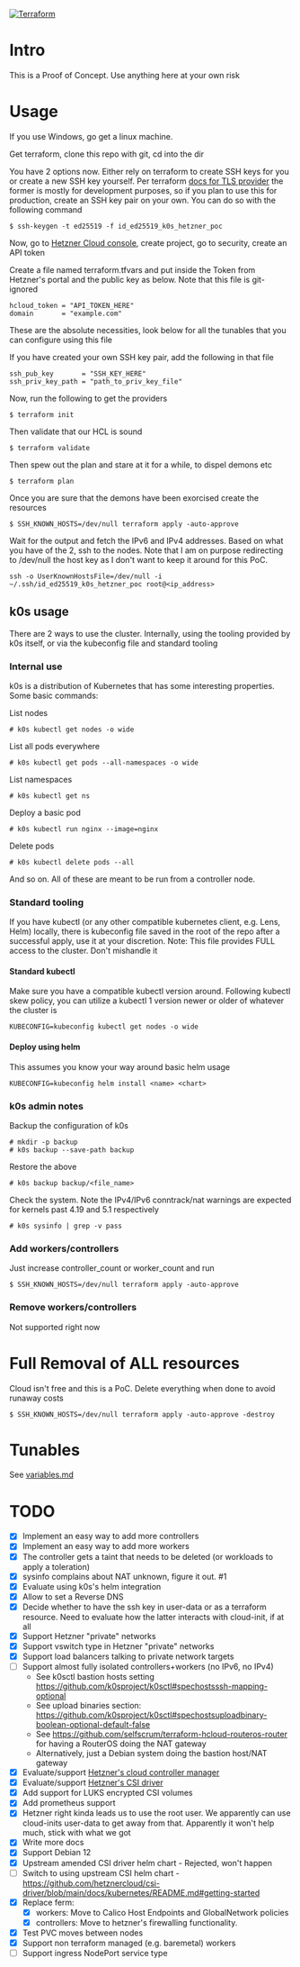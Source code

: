 [![Terraform](https://github.com/akosiaris/k0s_hetzner/actions/workflows/terraform.yaml/badge.svg)](https://github.com/akosiaris/k0s_hetzner/actions/workflows/terraform.yaml)

# Intro

This is a Proof of Concept. Use anything here at your own risk

# Usage

If you use Windows, go get a linux machine.

Get terraform, clone this repo with git, cd into the dir

You have 2 options now. Either rely on terraform to create SSH keys for you or
create a new SSH key yourself.  Per terraform [docs for TLS provider](https://registry.terraform.io/providers/hashicorp/tls/latest/docs#secrets-and-terraform-state)
the former is mostly for development purposes, so if you plan to use this for
production, create an SSH key pair on your own. You can do so with the following command
```
$ ssh-keygen -t ed25519 -f id_ed25519_k0s_hetzner_poc
```

Now, go to [Hetzner Cloud console](console.hetzner.cloud), create project, go to security, create an API token

Create a file named terraform.tfvars and put inside the Token from Hetzner's portal and the public key as below. Note that this file is git-ignored
```
hcloud_token = "API_TOKEN_HERE"
domain       = "example.com"
```

These are the absolute necessities, look below for all the tunables that you can configure using this file

If you have created your own SSH key pair, add the following in that file
```
ssh_pub_key       = "SSH_KEY_HERE"
ssh_priv_key_path = "path_to_priv_key_file"
```

Now, run the following to get the providers
```
$ terraform init
```

Then validate that our HCL is sound
```
$ terraform validate
```

Then spew out the plan and stare at it for a while, to dispel demons etc
```
$ terraform plan
```

Once you are sure that the demons have been exorcised create the resources
```
$ SSH_KNOWN_HOSTS=/dev/null terraform apply -auto-approve
```

Wait for the output and fetch the IPv6 and IPv4 addresses. Based on what you have of the 2, ssh to the nodes.
Note that I am on purpose redirecting to /dev/null the host key as I don't want to keep it around for this PoC.

```
ssh -o UserKnownHostsFile=/dev/null -i ~/.ssh/id_ed25519_k0s_hetzner_poc root@<ip_address>
```

## k0s usage

There are 2 ways to use the cluster. Internally, using the tooling provided by
k0s itself, or via the kubeconfig file and standard tooling

### Internal use

k0s is a distribution of Kubernetes that has some interesting properties. Some basic commands:

List nodes
```
# k0s kubectl get nodes -o wide
```

List all pods everywhere
```
# k0s kubectl get pods --all-namespaces -o wide
```

List namespaces
```
# k0s kubectl get ns
```

Deploy a basic pod

```
# k0s kubectl run nginx --image=nginx
```

Delete pods
```
# k0s kubectl delete pods --all
```

And so on. All of these are meant to be run from a controller node.

### Standard tooling

If you have kubectl (or any other compatible kubernetes client, e.g. Lens,
Helm) locally, there is kubeconfig file saved in the root of the repo after a
successful apply, use it at your discretion.
Note: This file provides FULL access to the cluster. Don't mishandle it

#### Standard kubectl

Make sure you have a compatible kubectl version around. Following kubectl skew
policy, you can utilize a kubectl 1 version newer or older of whatever the
cluster is

```
KUBECONFIG=kubeconfig kubectl get nodes -o wide
```

#### Deploy using helm

This assumes you know your way around basic helm usage

```
KUBECONFIG=kubeconfig helm install <name> <chart>
```

### k0s admin notes
Backup the configuration of k0s
```
# mkdir -p backup
# k0s backup --save-path backup
```

Restore the above
```
# k0s backup backup/<file_name>
```

Check the system. Note the IPv4/IPv6 conntrack/nat warnings are expected for
kernels past 4.19 and 5.1 respectively
```
# k0s sysinfo | grep -v pass
```

### Add workers/controllers

Just increase controller\_count or worker\_count and run
```
$ SSH_KNOWN_HOSTS=/dev/null terraform apply -auto-approve
```

### Remove workers/controllers

Not supported right now

# Full Removal of ALL resources

Cloud isn't free and this is a PoC. Delete everything when done to avoid runaway costs
```
$ SSH_KNOWN_HOSTS=/dev/null terraform apply -auto-approve -destroy
```

# Tunables

See [variables.md](variables.md)

# TODO

- [x] Implement an easy way to add more controllers
- [x] Implement an easy way to add more workers
- [x] The controller gets a taint that needs to be deleted (or workloads to apply a toleration)
- [x] sysinfo complains about NAT unknown, figure it out. #1
- [x] Evaluate using k0s's helm integration
- [x] Allow to set a Reverse DNS
- [x] Decide whether to have the ssh key in user-data or as a terraform resource. Need to evaluate how the latter interacts with cloud-init, if at all
- [x] Support Hetzner "private" networks
- [x] Support vswitch type in Hetzner "private" networks
- [x] Support load balancers talking to private network targets
- [ ] Support almost fully isolated controllers+workers (no IPv6, no IPv4)
  - See k0sctl bastion hosts setting https://github.com/k0sproject/k0sctl#spechostsssh-mapping-optional
  - See upload binaries section: https://github.com/k0sproject/k0sctl#spechostsuploadbinary-boolean-optional-default-false
  - See https://github.com/selfscrum/terraform-hcloud-routeros-router for having a RouterOS doing the NAT gateway
  - Alternatively, just a Debian system doing the bastion host/NAT gateway
- [x] Evaluate/support [Hetzner's cloud controller manager](https://github.com/hetznercloud/hcloud-cloud-controller-manager)
- [x] Evaluate/support [Hetzner's CSI driver](https://github.com/hetznercloud/csi-driver/tree/main)
- [x] Add support for LUKS encrypted CSI volumes
- [x] Add prometheus support
- [x] Hetzner right kinda leads us to use the root user. We apparently can use cloud-inits user-data to get away from that. Apparently it won't help much, stick with what we got
- [x] Write more docs
- [x] Support Debian 12
- [x] Upstream amended CSI driver helm chart - Rejected, won't happen
- [ ] Switch to using upstream CSI helm chart - https://github.com/hetznercloud/csi-driver/blob/main/docs/kubernetes/README.md#getting-started
- [x] Replace ferm:
  - [x] workers: Move to Calico Host Endpoints and GlobalNetwork policies
  - [x] controllers: Move to hetzner's firewalling functionality.
- [x] Test PVC moves between nodes
- [x] Support non terraform managed (e.g. baremetal) workers
- [ ] Support ingress NodePort service type
